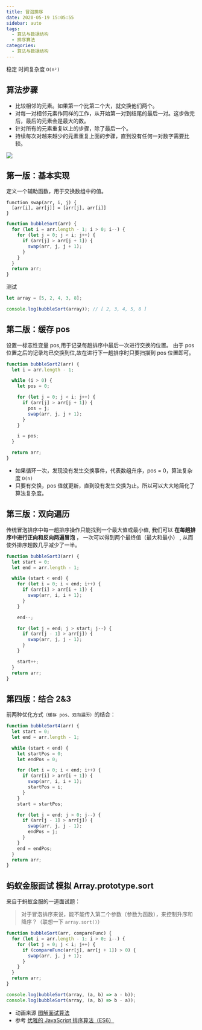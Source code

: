 ```yaml
---
title: 冒泡排序
date: 2020-05-19 15:05:55
sidebar: auto
tags:
  - 算法与数据结构
  - 排序算法
categories:
  - 算法与数据结构
---
```


稳定 时间复杂度 `O(n²)`

## 算法步骤

- 比较相邻的元素。如果第一个比第二个大，就交换他们两个。
- 对每一对相邻元素作同样的工作，从开始第一对到结尾的最后一对。这步做完后，最后的元素会是最大的数。
- 针对所有的元素重复以上的步骤，除了最后一个。
- 持续每次对越来越少的元素重复上面的步骤，直到没有任何一对数字需要比较。

![](https://gitee.com/alvin0216/cdn/raw/master/images/bubbleSort.png)

## 第一版：基本实现

定义一个辅助函数，用于交换数组中的值。

```TS
function swap(arr, i, j) {
  [arr[i], arr[j]] = [arr[j], arr[i]]
}
```

```js
function bubbleSort(arr) {
  for (let i = arr.length - 1; i > 0; i--) {
    for (let j = 0; j < i; j++) {
      if (arr[j] > arr[j + 1]) {
        swap(arr, j, j + 1);
      }
    }
  }
  return arr;
}
```

测试

```js
let array = [5, 2, 4, 3, 8];

console.log(bubbleSort(array)); // [ 2, 3, 4, 5, 8 ]
```

## 第二版：缓存 pos

设置一标志性变量 pos,用于记录每趟排序中最后一次进行交换的位置。 由于 pos 位置之后的记录均已交换到位,故在进行下一趟排序时只要扫描到 pos 位置即可。

```js {5,9,14}
function bubbleSort2(arr) {
  let i = arr.length - 1;

  while (i > 0) {
    let pos = 0;

    for (let j = 0; j < i; j++) {
      if (arr[j] > arr[j + 1]) {
        pos = j;
        swap(arr, j, j + 1);
      }
    }

    i = pos;
  }

  return arr;
}
```

- 如果循环一次，发现没有发生交换事件，代表数组升序，pos = 0，算法复杂度 `O(n)`
- 只要有交换，pos 值就更新，直到没有发生交换为止。所以可以大大地简化了算法复杂度。

## 第三版：双向遍历

传统冒泡排序中每一趟排序操作只能找到一个最大值或最小值, 我们可以 **在每趟排序中进行正向和反向两遍冒泡** ， 一次可以得到两个最终值（最大和最小） , 从而使外排序趟数几乎减少了一半。

```js
function bubbleSort3(arr) {
  let start = 0;
  let end = arr.length - 1;

  while (start < end) {
    for (let i = 0; i < end; i++) {
      if (arr[i] > arr[i + 1]) {
        swap(arr, i, i + 1);
      }
    }

    end--;

    for (let j = end; j > start; j--) {
      if (arr[j - 1] > arr[j]) {
        swap(arr, j, j - 1);
      }
    }

    start++;
  }
  return arr;
}
```

## 第四版：结合 2&3

前两种优化方式`（缓存 pos、双向遍历）`的结合：

```js
function bubbleSort4(arr) {
  let start = 0;
  let end = arr.length - 1;

  while (start < end) {
    let startPos = 0;
    let endPos = 0;

    for (let i = 0; i < end; i++) {
      if (arr[i] > arr[i + 1]) {
        swap(arr, i, i + 1);
        startPos = i;
      }
    }
    start = startPos;

    for (let j = end; j > 0; j--) {
      if (arr[j - 1] > arr[j]) {
        swap(arr, j, j - 1);
        endPos = j;
      }
    }
    end = endPos;
  }
  return arr;
}
```

## 蚂蚁金服面试 模拟 Array.prototype.sort

来自于蚂蚁金服的一道面试题：

> 对于冒泡排序来说，能不能传入第二个参数（参数为函数），来控制升序和降序？（联想一下 `array.sort()`）

```js
function bubbleSort(arr, compareFunc) {
  for (let i = arr.length - 1; i > 0; i--) {
    for (let j = 0; j < i; j++) {
      if (compareFunc(arr[j], arr[j + 1]) > 0) {
        swap(arr, j, j + 1);
      }
    }
  }
  return arr;
}

console.log(bubbleSort(array, (a, b) => a - b));
console.log(bubbleSort(array, (a, b) => b - a));
```

- 动画来源 [图解面试算法](https://github.com/MisterBooo/LeetCodeAnimation)
- 参考 [优雅的 JavaScript 排序算法（ES6）](https://juejin.im/post/5ab62ec36fb9a028cf326c49)
